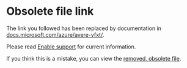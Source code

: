 # Obsolete file link

The link you followed has been replaced by documentation in [docs.microsoft.com/azure/avere-vfxt/](https://docs.microsoft.com/azure/avere-vfxt/). 

Please read [Enable support](https://docs.microsoft.com/en-us/azure/avere-vfxt/avere-vfxt-enable-support) for current information.

If you think this is a mistake, you can view the [removed, obsolete file](https://github.com/Azure/Avere/blob/master/docs/legacy/obs/enable_support.md).
